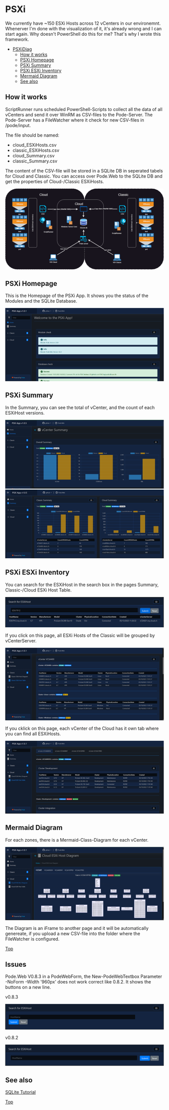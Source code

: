 # PSXi

We currently have ~150 ESXi Hosts across 12 vCenters in our environemnt. Whenerver I'm done with the visualization of it, it's already wrong and I can start again. Why doesn't PowerShell do this for me? That's why I wrote this framework.

- [PSXiDiag](#psxidiag)
  - [How it works](#how-it-works)
  - [PSXi Homepage](#psxi-homepage)
  - [PSXi Summary](#psxi-summary)
  - [PSXi ESXi Inventory](#psxi-esxi-inventory)
  - [Mermaid Diagram](#mermaid-diagram)
  - [See also](#see-also)

## How it works

ScriptRunner runs scheduled PowerShell-Scripts to collect all the data of all vCenters and send it over WinRM as CSV-files to the Pode-Server. The Pode-Server has a FileWatcher where it check for new CSV-files in /pode/input.

The file should be named:
- cloud_ESXiHosts.csv
- classic_ESXiHosts.csv
- cloud_Summary.csv
- classic_Summary.csv

The content of the CSV-file will be stored in a SQLite DB in seperated tabels for Cloud and Classic. You can access over Pode.Web to the SQLite DB and get the properties of Cloud-/Classic ESXiHosts.

![PSXiHomePage](./pode/public/assets/img/PSXiPode.png)

## PSXi Homepage

This is the Homepage of the PSXi App. It shows you the status of the Modules and the SQLite Database.

![PSXiHomePage](./img/PSXiHomePage.png)

## PSXi Summary

In the Summary, you can see the total of vCenter, and the count of each ESXiHost versions.

![PSXiEsxInventory](./img/PSXiOverallSummary.png)
![PSXiEsxInventory](./img/PSXiSummaryEsxiHosts.png)

## PSXi ESXi Inventory

You can search for the ESXiHost in the search box in the pages Summary, Classic-/Cloud ESXi Host Table.

![PSXiEsxInventory](./img/PSXiSearchEsxiHosts.png)

If you click on this page, all ESXi Hosts of the Classic will be grouped by vCenterServer.

![PSXiEsxInventory](./img/PSXiEsxInventory.png)

If you cklick on this page, each vCenter of the Cloud has it own tab where you can find all ESXiHosts.

![PSXiEsxInventory](./img/PSXivCenterTabs.png)

## Mermaid Diagram

For each zones, there is a Mermaid-Class-Diagram for each vCenter. 

![PSXiEsxInventory](./img/PSXiDiagramESXi.png)

The Diagram is an iFrame to another page and it will be automatically genereate, if you upload a new CSV-file into the folder where the FileWatcher is configured.

[Top](#)

## Issues

Pode.Web V0.8.3 in a PodeWebForm, the New-PodeWebTextbox Parameter -NoForm -Width '960px' does not work correct like 0.8.2. It shows the buttons on a new line.

v0.8.3

![New-PodeWebTextbox](./img/Pode.Web_V0.8.3_New-PodeWebTextbox-NoForm.png)

v0.8.2

![New-PodeWebTextbox](./img/Pode.Web_V0.8.2_New-PodeWebTextbox-NoForm.png)

## See also

[SQLite Tutorial](https://www.sqlitetutorial.net)

[Top](#)
